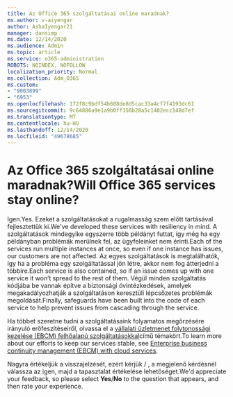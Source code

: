 ```yaml
---
title: Az Office 365 szolgáltatásai online maradnak?
ms.author: v-aiyengar
author: AshaIyengar21
manager: dansimp
ms.date: 12/14/2020
ms.audience: Admin
ms.topic: article
ms.service: o365-administration
ROBOTS: NOINDEX, NOFOLLOW
localization_priority: Normal
ms.collection: Adm_O365
ms.custom:
- "9003899"
- "6953"
ms.openlocfilehash: 172f8c9bdf54b608de8d5cac33a4cf7f4193dc61
ms.sourcegitcommit: 9c64886a9e1a9b0ff356b28a5c1482ecc148d7ef
ms.translationtype: MT
ms.contentlocale: hu-HU
ms.lasthandoff: 12/14/2020
ms.locfileid: "49678685"
---
```

# <a name="will-office-365-services-stay-online"></a><span data-ttu-id="d4a37-102">Az Office 365 szolgáltatásai online maradnak?</span><span class="sxs-lookup"><span data-stu-id="d4a37-102">Will Office 365 services stay online?</span></span>

<span data-ttu-id="d4a37-103">Igen.</span><span class="sxs-lookup"><span data-stu-id="d4a37-103">Yes.</span></span> <span data-ttu-id="d4a37-104">Ezeket a szolgáltatásokat a rugalmasság szem előtt tartásával fejlesztettük ki.</span><span class="sxs-lookup"><span data-stu-id="d4a37-104">We've developed these services with resiliency in mind.</span></span> <span data-ttu-id="d4a37-105">A szolgáltatások mindegyike egyszerre több példányt futtat, így még ha egy példányban problémák merülnek fel, az ügyfeleinket nem érinti.</span><span class="sxs-lookup"><span data-stu-id="d4a37-105">Each of the services run multiple instances at once, so even if one instance has issues, our customers are not affected.</span></span> <span data-ttu-id="d4a37-106">Az egyes szolgáltatások is megtalálhatók, így ha a probléma egy szolgáltatással jön létre, akkor nem fog átterjedni a többire.</span><span class="sxs-lookup"><span data-stu-id="d4a37-106">Each service is also contained, so if an issue comes up with one service it won’t spread to the rest of them.</span></span> <span data-ttu-id="d4a37-107">Végül minden szolgáltatás kódjába be vannak építve a biztonsági óvintézkedések, amelyek megakadályozhatják a szolgáltatáson keresztüli lépcsőzetes problémák megoldását.</span><span class="sxs-lookup"><span data-stu-id="d4a37-107">Finally, safeguards have been built into the code of each service to help prevent issues from cascading through the service.</span></span>

<span data-ttu-id="d4a37-108">Ha többet szeretne tudni a szolgáltatásaink folyamatos megőrzésére irányuló erőfeszítéseiről, olvassa el a [vállalati üzletmenet folytonossági kezelése (EBCM) felhőalapú szolgáltatásokkal](https://go.microsoft.com/fwlink/?linkid=2124377)című témakört.</span><span class="sxs-lookup"><span data-stu-id="d4a37-108">To learn more about our efforts to keep our services stable, see [Enterprise business continuity management (EBCM) with cloud services](https://go.microsoft.com/fwlink/?linkid=2124377).</span></span>

<span data-ttu-id="d4a37-109">Nagyra értékeljük a visszajelzését, ezért kérjük /  , a megjelenő kérdésnél válassza az igen, majd a tapasztalat értékelése lehetőséget.</span><span class="sxs-lookup"><span data-stu-id="d4a37-109">We'd appreciate your feedback, so please select **Yes**/**No** to the question that appears, and then rate your experience.</span></span>